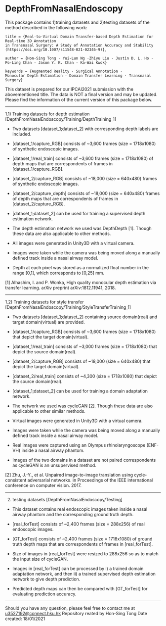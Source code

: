 # DepthFromNasalEndoscopy

This package contains 1)training datasets and 2)testing datasets of the method described in the following work:
	

	title = {Real-to-Virtual Domain Transfer-based Depth Estimation for Real-time 3D Annotation 
	in Transnasal Surgery: A Study of Annotation Accuracy and Stability (https://doi.org/10.1007/s11548-021-02346-9)},

	author = {Hon-Sing Tong · Yui-Lun Ng ·Zhiyu Liu · Justin D. L. Ho ·
	Po-Ling Chan · Jason Y. K. Chan · Ka-Wai Kwok}

	keywords = {Augmented Reality · Surgical Annotation · 
	Monocular Depth Estimation · Domain Transfer Learning · Transnasal Surgery}


This dataset is prepared for our IPCAI2021 submission with the abovementioned title. 
The data is NOT a final version and may be updated.
Please find the information of the current version of this package below.
________________________________________________________________________________________________________
1.1) Training datasets for depth estimation 
     [DepthFromNasalEndoscopy/Training/DepthTraining_1]

- Two datasets [dataset_1;dataset_2] with corresponding depth labels are included.
- [dataset_1/capture_RGB] consists of ~3,600 frames (size = 1718x1080) of synthetic endoscopic images.
- [dataset_1/real_train] consists of ~3,600 frames (size = 1718x1080) of depth maps that are correspondents of frames in [dataset_1/capture_RGB].
- [dataset_2/capture_RGB] consists of ~18,000 (size = 640x480) frames of synthetic endoscopic images.
- [dataset_2/capture_depth] consists of ~18,000 (size = 640x480) frames of depth maps that are correspondents of frames in [dataset_2/capture_RGB].

- [dataset_1;dataset_2] can be used for training a supervised depth estimation network.
- The depth estimation network we used was DepthDepth [1]. Though these data are also applicable to other methods. 
- All images were generated in Unity3D with a virtual camera. 
- Images were taken while the camera was being moved along a manually defined track inside a nasal airway model. 
- Depth at each pixel was stored as a normalized float number in the range [0,1], which corresponds to [0,25] mm.

[1] Alhashim, I. and P. Wonka, High quality monocular depth estimation via transfer learning. arXiv preprint arXiv:1812.11941, 2018.

________________________________________________________________________________________________________
1.2) Training datasets for style transfer 
     [DepthFromNasalEndoscopy/Training/StyleTransferTraining_1]

- Two datasets [dataset_1;dataset_2] containing source domain(real) and target domain(virtual) are provided.
- [dataset_1/capture_RGB] consists of ~3,600 frames (size = 1718x1080) that depict the target domain(virtual).
- [dataset_1/real_train] consists of ~3,000 frames (size = 1718x1080) that depict the source domain(real).
- [dataset_2/capture_RGB] consists of ~18,000 (size = 640x480) that depict the target domain(virtual).
- [dataset_2/real_train] consists of ~4,300 (size = 1718x1080) that depict the source domain(real).

- [dataset_1;dataset_2] can be used for training a domain adaptation network.
- The network we used was cycleGAN [2]. Though these data are also applicable to other similar methods. 
- Virtual images were generated in Unity3D with a virtual camera. 
- Images were taken while the camera was being moved along a manually defined track inside a nasal airway model. 
- Real images were captured using an Olympus rhinolaryngoscope (ENF-VH) inside a nasal airway phantom.
- Images of the two domains in a dataset are not paired correspondents as cycleGAN is an unsupervised method.

[2] Zhu, J.-Y., et al. Unpaired image-to-image translation using cycle-consistent adversarial networks. in Proceedings of the IEEE international conference on computer vision. 2017.
________________________________________________________________________________________________________
2) testing datasets 
   [DepthFromNasalEndoscopy/Testing]

- This dataset contains real endoscopic images taken inside a nasal airway phantom and the corresponding ground truth depth.
- [real_forTest] consists of ~2,400 frames (size = 288x256) of real endoscopic images.
- [GT_forTest] consists of ~2,400 frames (size = 1718x1080) of ground truth depth maps that are correspondents of frames in [real_forTest].

- Size of images in [real_forTest] were resized to 288x256 so as to match the input size of cycleGAN.
- Images in [real_forTest] can be processed by i) a trained domain adaptation network, and then ii) a trained supervised depth estimation network to give depth prediction.
- Predicted depth maps can then be compared with [GT_forTest] for evaluating prediction accuracy. 
________________________________________________________________________________________________________


Should you have any question, please feel free to contact me at u3527192@connect.hku.hk
Repository reated by Hon-Sing Tong
Date created: 18/01/2021

